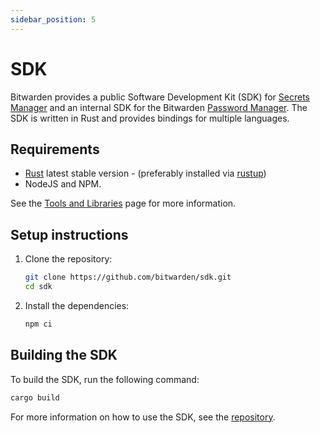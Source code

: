 ```yaml
---
sidebar_position: 5
---
```


# SDK

Bitwarden provides a public Software Development Kit (SDK) for [Secrets Manager][sm] and an internal
SDK for the Bitwarden [Password Manager][pm]. The SDK is written in Rust and provides bindings for
multiple languages.

## Requirements

- [Rust](https://www.rust-lang.org/tools/install) latest stable version - (preferably installed via
  [rustup](https://rustup.rs/))
- NodeJS and NPM.

See the [Tools and Libraries](../tools/index.md) page for more information.

## Setup instructions

1.  Clone the repository:

    ```bash
    git clone https://github.com/bitwarden/sdk.git
    cd sdk
    ```

2.  Install the dependencies:

    ```bash
    npm ci
    ```

## Building the SDK

To build the SDK, run the following command:

```bash
cargo build
```

For more information on how to use the SDK, see the [repository](https://github.com/bitwarden/sdk).

[sm]: https://bitwarden.com/products/secrets-manager/
[pm]: https://bitwarden.com/
